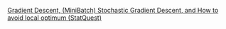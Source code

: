 [Gradient Descent, (MiniBatch) Stochastic Gradient Descent, and How to avoid local optimum (StatQuest)](https://github.com/yangshiteng/Data-Science-Learning-Path/blob/main/machine_learning/about_machine_learning/gradient_descent/files/gradient_descent.md)